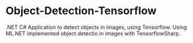 # Object-Detection-Tensorflow
.NET C# Application to detect objects in images, using Tensorflow.
Using ML.NET implemented object detectio in images with TensorflowSharp.
